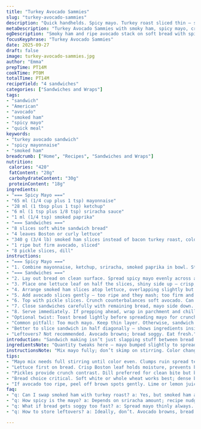 ```yaml
---
title: "Turkey Avocado Sammies"
slug: "turkey-avocado-sammies"
description: "Quick handhelds. Spicy mayo. Turkey roast sliced thin — swapped bacon turkey for smoked ham — avocado ripe but firm. Pickles tart, crunchy. Bread toasted? No, soft, pillowy. Balance textures simple but key. Sriracha kick hold back or unleash. Mix mayo ingredients thoroughly so smoky paprika blends fully; uneven seasoning ruins spread. Lettuce crisp, bright green, Boston leaf folds easily. Timing? Watch avocados — brown spots kill the vibe. Sandwiches stack, fragile — handle gently. Keep all chilled except bread near room temp — moisture control matters, soggy bread = disaster. Messy? Yes. Worth it? Always."
metaDescription: "Turkey Avocado Sammies with smoky ham, spicy mayo, crisp lettuce, and dill pickles. Soft bread, creamy avocado, subtle heat – balance textures, flavors, timing key."
ogDescription: "Smoky ham and ripe avocado stack on soft bread with spicy mayo and crunchy pickles. Handle gently, watch mayo spread thin, eat fresh, no sog."
focusKeyphrase: "Turkey Avocado Sammies"
date: 2025-09-27
draft: false
image: turkey-avocado-sammies.jpg
author: "Emma"
prepTime: PT14M
cookTime: PT0M
totalTime: PT14M
recipeYield: "4 sandwiches"
categories: ["Sandwiches and Wraps"]
tags:
- "sandwich"
- "American"
- "avocado"
- "smoked ham"
- "spicy mayo"
- "quick meal"
keywords:
- "turkey avocado sandwich"
- "spicy mayonnaise"
- "smoked ham"
breadcrumb: ["Home", "Recipes", "Sandwiches and Wraps"]
nutrition: 
 calories: "420"
 fatContent: "28g"
 carbohydrateContent: "30g"
 proteinContent: "18g"
ingredients:
- "=== Spicy Mayo ==="
- "65 ml (1/4 cup plus 1 tsp) mayonnaise"
- "28 ml (1 tbsp plus 1 tsp) ketchup"
- "6 ml (1 tsp plus 1/8 tsp) sriracha sauce"
- "1 ml (1/4 tsp) smoked paprika"
- "=== Sandwiches ==="
- "8 slices soft white sandwich bread"
- "4 leaves Boston or curly lettuce"
- "340 g (3/4 lb) smoked ham slices instead of bacon turkey roast, cold"
- "1 ripe but firm avocado, sliced"
- "8 pickle slices, dill"
instructions:
- "=== Spicy Mayo ==="
- "1. Combine mayonnaise, ketchup, sriracha, smoked paprika in bowl. Stir until fully blended, color even. Scrape sides — no clumps. This layer delivers zip; too much sriracha numbs, too little dull. Use taste as guide."
- "=== Sandwiches ==="
- "2. Lay out bread on clean surface. Spread spicy mayo evenly across all slices. Avoid pooling; too much and bread sogs fast."
- "3. Place one lettuce leaf on half the slices, shiny side up — crisp, fresh. If leaves too big, trim gently to fit bread."
- "4. Arrange smoked ham slices atop lettuce, overlapping slightly but no piles. Remember; layering too thick overwhelms avocado."
- "5. Add avocado slices gently — too ripe and they mash; too firm and they lack butteriness. Look for uniform pale green. Lay slices across ham, not stacked. Avoid brown edges."
- "6. Top with pickle slices. Crunch counterbalances soft avocado. Can use bread and butter pickles for twist. Dill stays true to classic."
- "7. Close sandwiches carefully with remaining bread, mayo side down. Press lightly to hold together without crushing."
- "8. Serve immediately. If prepping ahead, wrap in parchment and chill max 1 hour. Moisture from avocado and pickle will soften bread beyond that."
- "Optional twist: Toast bread lightly before spreading mayo for crunch. Butter bread first; acts as moisture barrier. Also try swapping lettuce for arugula for peppery bite which cuts richness."
- "Common pitfall: Too much mayo. Keep thin layer. Otherwise, sandwich turns sloppy and falls apart fast."
- "Better to slice sandwich in half diagonally — shows ingredients inside, easier to handle."
- "Leftovers? Not recommended. Avocado browns; bread soggy. Eat fresh."
introduction: "Sandwich making isn’t just slapping stuff between bread. It’s balance, timing, texture. Too much mayo and bread gone soggy under your fingers. Avocado? Ripeness borderline is everything. I swapped usual turkey roast bacon style for smoked ham last time; game changer — richer, more pronounced smoky notes. Mayo? Not plain. A little heat, the sriracha buzz layered with paprika smoke, cuts fatty ham and creamy avocado. Lettuce acts like a little crisp fence, holds moisture at bay but stays tender. Pickles bite clean through the creaminess. Toasting bread sometimes, sure. But soft bread doubles down on tenderness contrast with crunch from pickles and lettuce. Messy? Yep. No gloves here. Handles get sticky, but that’s part of the ritual. Best eaten right away, no waiting. Don’t let avocado brown kill your vibes. Trust your eyes. This is more than recipe; it’s a method, an instinct."
ingredientsNote: "Quantity tweaks here — mayo bumped slightly to spread easier; sriracha upped a bit but watch your tolerance. Swapped out traditional bacon turkey roast for smoked ham; if none on hand, roast turkey works but the smokiness dulls, so add a pinch liquid smoke or smoked salt to spice mayo. Use soft sandwich bread, white or whole wheat, but avoid dense breads that swallow moisture. Avocado ripe, not mush; test by gently squeezing — should give slightly but no mush. Pickles, dill recommended but bread and butter add sweetness for alternate twist. Lettuce Boston for soft crunch, curly for slight bitterness. Mayo mix requires full stirring — pigment isolated means uneven taste. Keep ingredients cold; prevents avocado from turning quickly, lettuce wilting. If too ripe avocado, peel off bad spots and consider tossing in lime juice; keeps color, adds brightness."
instructionsNote: "Mix mayo fully; don’t skimp on stirring. Color change tells you it’s homogenous — crucial for even flavor. Spread thin to prevent wet bread syndrome. Layering sequence — lettuce first, then ham, then avocado, then pickles — each has purpose. Lettuce shields bread from moisture, ham creates savory base, avocado delivers cream, pickle crunch cuts richness. Handle avocado with care; mushy slices lead to sloppy mess. Close sandwiches gently; a rough press flattens everything. Serve right away unless wrapping tightly and chilling max hour — longer and bread sogs. Toasting bread adds crunch but risks drying sandwich, so butter first; moisture barrier method learned after many soggy failures. Slice diagonally to show filling. Leftovers generally poor quality. Don’t store avocado sliced unless rubbed with lemon or lime juice. Keep sandwich cool but avoid fridge stale bread effect."
tips:
- "Mayo mix needs full stirring until color even. Clumps ruin spread texture and can cause uneven heat. Use taste tests when adding sriracha. Too much numbs; too little dulls. Scrape bowl sides often. Layer thinly. Thick mayo pools wreck bread quick; sogging happens fast after stacking."
- "Lettuce first on bread. Crisp Boston leaf holds moisture, prevents bread sog. Leaf size varies; trim edges to fit but keep shape intact. Layer ham atop lettuce, overlapping slices just enough to cover surface without piling. Thick layers crush avocado, ruin bite balance. Avocado slices go next. Avoid stacking or mashed patches. Brown edges kill color, taste, texture."
- "Pickles provide crunch contrast. Dill preferred for clean bite but bread and butter pickles add different sweet note. Quantity matters; too many overwhelm, too few lose crunch element. Sandwich close gently; pressing too hard smashes creaminess, ruins structure. Handle stack carefully. Fragile construction mostly bread-soft but stuffing delicate."
- "Bread choice critical. Soft white or whole wheat works best; dense breads trap moisture, bread sog; toast optionally, but butter first. Butter forms moisture barrier. Toast crunch alters texture though risks drying sandwich. Keep everything chilled except bread near room temp. Moisture control avoids limp bread; temp differences speed sogging."
- "If avocado too ripe, peel off brown spots gently. Lime or lemon juice splash helps hold color if prepping ahead. Wrap and chill max 1 hour if stuffing done early. Longer waits turn bread soggy, avocado browns fast. Slice sandwich diagonally to reveal layers, easier to hold. Leftovers not advised; fresh eat only."
faq:
- "q: Can I swap smoked ham with turkey roast? a: Yes, but smoked ham adds smoky depth lost with turkey. If using turkey try pinch smoked salt or a few drops liquid smoke in mayo. Flavor flattens without these. Texture similar. Cold meat better for firmness stacking."
- "q: How spicy is the mayo? a: Depends on sriracha amount; recipe nudges toward balance. Too much masks other flavors, numb tongue style. Taste while mixing. Adjust gradually. Also smoky paprika adds subtle warmth not heat. Use less if heat intolerant."
- "q: What if bread gets soggy too fast? a: Spread mayo thinly always. Avoid pools between layers. Use buttered toasted bread if soggy risk high. Keep ingredients chilled but bread at room temp before assembling to balance moisture transfer. Lettuce layer main shield stopping sog effect."
- "q: How to store leftovers? a: Ideally, don’t. Avocado browns, bread limp fast. Wrap tight in parchment, chill max hour if prepping ahead. Rub avocado with citrus to slow browning. Refrigerate but bread dries or gets stale. No freezer option. Fresh is only good option."

---
```

